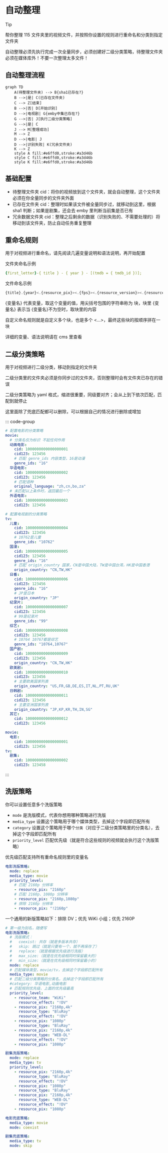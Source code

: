 # 自动整理

> [!TIP]
> 帮你整理 115 文件夹里的视频文件，并按照你设置的规则进行重命名和分类到指定文件夹

自动整理必须先执行完成一次全量同步，必须创建好二级分类策略，待整理文件夹必须在媒体库外！不要一次整理太多文件！

## 自动整理流程

```mermaid
graph TD
    A(待整理文件夹) --> B{sha1已存在?}
    B -->|是| C(已存在文件夹)
    C --> Z[结束]
    B -->|否| D[开始识别]
    D -->|电视剧| G{emby中集已存在?}
    G -->|否| J[执行二级分类策略]
    G -->|是| C
    J --> M[整理成功]
    M --> Z
    D -->|电影| J
    D -->|识别失败| K(冗余文件夹)
    K --> Z
    style A fill:#e6ffd0,stroke:#a3d46b
    style C fill:#e6ffd0,stroke:#a3d46b
    style K fill:#e6ffd0,stroke:#a3d46b
```

## 基础配置

- 待整理文件夹 cid：将你的视频放到这个文件夹，就会自动整理，这个文件夹必须在你全量同步的文件夹外面
- 已存在文件夹 cid：整理时如果该文件被全量同步过，就移动到这里，根据 sha1 判断；如果是剧集，还会去 emby 里判断当前集是否已有
- 冗余数据文件夹 cid：整理之后剩余的数据（识别失败的、不需要处理的）将移动到该文件夹，防止自动任务重复整理

## 重命名规则

用于对视频进行重命名，请先阅读几遍变量说明和语法说明，再开始配置

文件夹命名示例

```yaml
{first_letter}-{ title } - { year } - [(tmdb = { tmdb_id })];
```

文件命名示例

```js
{title}.{year}<.{resource_pix}><.{fps}><.{resource_version}><.{resource_source}><.{resource_type}><.{resource_effect}><.{video_encode}><.{audio_encode}><-{resource_team}>
```

{变量名} 代表变量，取这个变量的值，用尖括号包围的字符串称为 块，块里 {变量名} 表示当 {变量名}不为空时，取块里的内容

自定义命名规则就是自定义多个块，也是多个 <...>，最终这些块的按顺序拼在一块

详细的变量、语法说明请在 cms 里查看

## 二级分类策略

用于对视频进行二级分类，移动到指定的文件夹

二级分类里的文件夹必须是你同步过的文件夹，否则整理时会有文件夹已存在的错误

二级分类策略为 yaml 格式，缩进很重要，同级要对齐；会从上到下依次匹配，匹配到就停止

这里面除了兜底匹配都可以删除，可以根据自己的情况进行删除或增加

::: code-group

```yaml [复杂的二级分类策略]
# 配置电影的分类策略
movie:
  # 分类名仅为标识 不起任何作用
  动画电影:
    cid: 1000000000000000001
    cid123: 123456
    # 匹配 genre_ids 内容类型，16是动漫
    genre_ids: "16"
  华语电影:
    cid: 1000000000000000002
    cid123: 123456
    # 匹配语种
    original_language: "zh,cn,bo,za"
  # 未匹配以上条件时，返回最后一个
  外语电影:
    cid: 1000000000000000003
    cid123: 123456

# 配置电视剧的分类策略
tv:
  儿童:
    cid: 1000000000000000004
    cid123: 123456
    # 10762是儿童
    genre_ids: "10762"
  国漫:
    cid: 1000000000000000005
    cid123: 123456
    genre_ids: "16"
    # 匹配 origin_country 国家，CN是中国大陆，TW是中国台湾，HK是中国香港
    origin_country: "CN,TW,HK"
  日番:
    cid: 1000000000000000006
    cid123: 123456
    genre_ids: "16"
    # JP是日本
    origin_country: "JP"
  纪录片:
    cid: 1000000000000000007
    cid123: 123456
    # 99是纪录片
    genre_ids: "99"
  综艺:
    cid: 1000000000000000008
    cid123: 123456
    # 10764 10767都是综艺
    genre_ids: "10764,10767"
  国产剧:
    cid: 1000000000000000009
    cid123: 123456
    origin_country: "CN,TW,HK"
  欧美剧:
    cid: 1000000000000000010
    cid123: 123456
    # 主要欧美国家列表
    origin_country: "US,FR,GB,DE,ES,IT,NL,PT,RU,UK"
  日韩剧:
    cid: 1000000000000000011
    cid123: 123456
    # 主要亚洲国家列表
    origin_country: "JP,KP,KR,TH,IN,SG"
  其它:
    cid: 1000000000000000012
    cid123: 123456
```

```yaml [简单的二级分类策略]
movie:
  电影:
    cid: 1000000000000000001
    cid123: 123456
tv:
  剧集:
    cid: 1000000000000000002
    cid123: 123458
```

:::

## 洗版策略

你可以设置任意多个洗版策略

- `mode` 是洗版模式，代表你想用哪种策略进行洗版
- `media_type` 设置这个策略用于哪个媒体类型，去掉这个字段即匹配所有
- `category` 设置这个策略用于哪个`分类`（对应于二级分类策略里的分类名），去掉这个字段即匹配所有
- `priority_level` 匹配优先级（就是符合这些规则的视频就会执行这个洗版策略）

优先级匹配支持所有重命名规则里的变量名

```yaml
电影洗版策略:
  mode: replace
  media_type: movie
  priority_level:
    # 匹配 2160p 分辨率
    - resource_pix: "2160p"
    # 匹配 2160p、1080p 分辨率
    - resource_pix: "2160p,1080p"
    # 排除 2160p 分辨率
    - resource_pix: "!2160p"
```

一个通用的新版策略如下：排除 DV；优先 WiKi 小组；优先 2160P

```yaml
# 第一级为别名，随便写
电影洗版策略:
  # 洗版模式：
  #   coexist: 共存（就是多版本共存）
  #   skip: 跳过（就是只要有一个，就不再保存了）
  #   replace:（就是根据优先级进行洗版）
  #   max_size:（就是在优先级相同时保留最大的）
  #   min_size:（就是在优先级相同时保留最小的）
  mode: replace
  # 匹配媒体类型，movie/tv，去掉这个字段即匹配所有
  media_type: movie
  # 匹配二级分类策略的分类名，去掉这个字段即匹配所有
  #category: 华语电影,动画电影
  # 匹配规则优先级，上面的优先级最高
  priority_level:
    - resource_team: "WiKi"
      resource_effect: "!DV"
    - resource_pix: "2160p,4k"
      resource_type: "BluRay"
      resource_effect: "!DV"
    - resource_pix: "1080p"
      resource_type: "BluRay"
    - resource_pix: "2160p,4k"
      resource_type: "WEB-DL"
      resource_effect: "!DV"
    - resource_pix: "1080p"

剧集洗版策略:
  mode: replace
  media_type: tv
  priority_level:
    - resource_pix: "2160p,4k"
      resource_type: "BluRay"
      resource_effect: "!DV"
    - resource_pix: "1080p"
      resource_type: "BluRay"
    - resource_pix: "2160p,4k"
      resource_type: "WEB-DL"
      resource_effect: "!DV"
    - resource_pix: "1080p"

电影兜底策略:
  media_type: movie
  mode: coexist

剧集兜底策略:
  media_type: tv
  mode: skip
```
